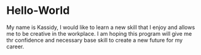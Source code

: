 # Hello-World
My name is Kassidy,
I would like to learn a new skill that I enjoy and allows me to be creative in the workplace. I am hoping this program will give me thr confidence and necessary base skill to create a new future for my career.